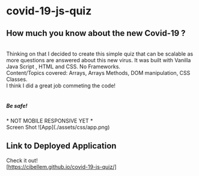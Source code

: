 # covid-19-js-quiz

<h2> How much you know about the new Covid-19 ? </h2> <br>
Thinking on that I decided to create this simple quiz that can be scalable as more questions are answered about this new virus.
It was built with Vanilla Java Script , HTML and CSS. No Frameworks. <br>
Content/Topics covered: Arrays, Arrays Methods, DOM manipulation, CSS Classes.<br>
I think I did a great job commeting the code! 
<br> <br>

<h5>Be safe!</h5>
* NOT MOBILE RESPONSIVE YET * <br>
Screen Shot
![App](./assets/css/app.png) <br>


<h2> Link to Deployed Application </h2>

Check it out!  
[https://cibellem.github.io/covid-19-js-quiz/]
